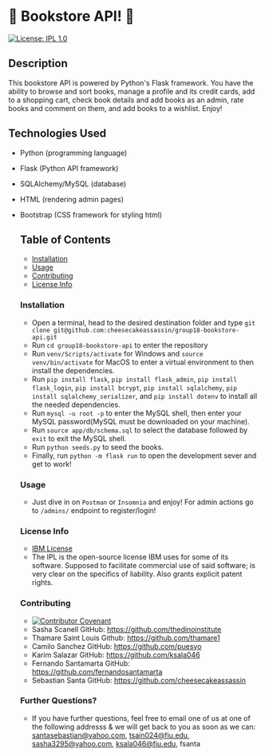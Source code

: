 # 📖 Bookstore API! 📖
  [![License: IPL 1.0](https://img.shields.io/badge/License-IPL_1.0-blue.svg)](https://opensource.org/licenses/IPL-1.0)
  ## Description
  
This bookstore API is powered by Python's Flask framework. You have the ability to browse and sort books, manage a profile and its credit cards, add to a shopping cart, check book details and add books as an admin, rate books and comment on them, and add books to a wishlist. Enjoy!


## Technologies Used

* Python (programming language)
* Flask (Python API framework)
* SQLAlchemy/MySQL (database)
* HTML (rendering admin pages)
* Bootstrap (CSS framework for styling html)


  ## Table of Contents

  * [Installation](#installation)
  * [Usage](#usage)
  * [Contributing](#contributing)
  * [License Info](#license-info)


  ### Installation
  
  * Open a terminal, head to the desired destination folder and type ```git clone git@github.com:cheesecakeassassin/group18-bookstore-api.git```
  * Run ```cd group18-bookstore-api``` to enter the repository
  * Run ```venv/Scripts/activate``` for Windows and ```source venv/bin/activate``` for MacOS to enter a virtual environment to then install the dependencies.
  * Run ```pip install flask```, ```pip install flask_admin```, ```pip install flask_login```, ```pip install bcrypt```, ```pip install sqlalchemy```, ```pip install sqlalchemy_serializer```, and ```pip install dotenv``` to install all the needed dependencies.
  * Run ```mysql -u root -p``` to enter the MySQL shell, then enter your MySQL password(MySQL must be downloaded on your machine).
  * Run ```source app/db/schema.sql``` to select the database followed by ```exit``` to exit the MySQL shell.
  * Run ```python seeds.py``` to seed the books.
  * Finally, run ```python -m flask run``` to open the development sever and get to work!


  ### Usage

  * Just dive in on ```Postman``` or ```Insomnia``` and enjoy! For admin actions go to ```/admins/``` endpoint to register/login!


  ### License Info
  * [IBM License](https://opensource.org/licenses/IPL-1.0)
  * The IPL is the open-source license IBM uses for some of its software. Supposed to facilitate commercial use of said software; is very clear on the specifics of liability. Also grants explicit patent rights.
  
  
  ### Contributing

  * [![Contributor Covenant](https://img.shields.io/badge/Contributor%20Covenant-2.1-4baaaa.svg)](code_of_conduct.md)
  * Sasha Scanell GitHub: https://github.com/thedinoinstitute
  * Thamare Saint Louis Github: https://github.com/thamare1
  * Camilo Sanchez GitHub: https://github.com/puesyo
  * Karim Salazar GitHub: https://github.com/ksala046
  * Fernando Santamarta GitHub: https://github.com/fernandosantamarta
  * Sebastian Santa GitHub: https://github.com/cheesecakeassassin  


  ### Further Questions?

  * If you have further questions, feel free to email one of us at one of the following addresss & we will get back to you as soon as we can: santasebastian@yahoo.com, tsain024@fiu.edu, sasha3295@yahoo.com, ksala046@fiu.edu, fsanta
